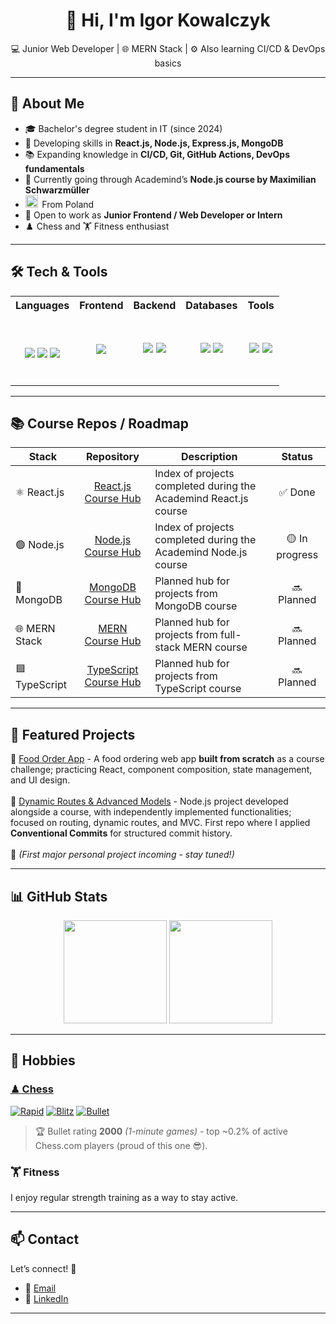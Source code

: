<div align="center">

# 👋 Hi, I'm Igor Kowalczyk

💻 Junior Web Developer | 🌐 MERN Stack | ⚙️ Also learning CI/CD & DevOps basics

</div>

---

## 🚀 About Me

- 🎓 Bachelor's degree student in IT (since 2024)
- 🌱 Developing skills in **React.js, Node.js, Express.js, MongoDB**
- 📚 Expanding knowledge in **CI/CD, Git, GitHub Actions, DevOps fundamentals**
- 🎯 Currently going through Academind’s **Node.js course by Maximilian Schwarzmüller**
- <img src="https://flagcdn.com/w20/pl.png" alt="Poland flag" width="20" />&thinsp;&nbsp;From Poland 
- 🤝 Open to work as **Junior Frontend / Web Developer or Intern**
- ♟️ Chess and 🏋️ Fitness enthusiast

---

## 🛠️ Tech & Tools  
  
<table width="100%">
  <tr>
    <th align="center">Languages</th>
    <th align="center">Frontend</th>
    <th align="center">Backend</th>
    <th align="center">Databases</th>
    <th align="center">Tools</th>
  </tr>
  <tr>
    <td align="center">
      <!-- I had some alignment issues (Badges are misaligned in table cells and there was no clear HTML-way of fixing it (GitHub sanitizes HTML), check: -->
      <!-- https://stackoverflow.com/questions/44172954/is-it-possible-to-have-a-table-in-the-center-in-a-github-gist-markdown#:~:text=The%20HTML%20is%20sanitized -->
      <!-- _ -->
      <!-- But I somehow got it working :) - adding a <p> tag witn a <span>&nbsp;</span> inside of it, and the same <span> at the end of the <td> -->
        <p>
          <span>&nbsp;</span>
        </p>
      <p align="center">
        <img src="https://img.shields.io/badge/JavaScript-ES6+-f7df1e?logo=javascript&logoColor=black">
        <img src="https://img.shields.io/badge/HTML5-e34f26?logo=html5&logoColor=white">
        <img src="https://img.shields.io/badge/CSS3-1572b6?logo=css3&logoColor=white">
      </p>
      <span>&nbsp;</span>
    </td>
    <td align="center">
      <img src="https://img.shields.io/badge/React-20232a?logo=react&logoColor=61dafb">
    </td>
    <td align="center">
      <img src="https://img.shields.io/badge/Node.js-43853d?logo=node.js&logoColor=white">
      <img src="https://img.shields.io/badge/Express.js-000000?logo=express&logoColor=white">
    </td>
    <td align="center">
      <img src="https://img.shields.io/badge/MongoDB-47a248?logo=mongodb&logoColor=white">
      <img src="https://img.shields.io/badge/MySQL-005c84?logo=mysql&logoColor=white">
    </td>
    <td align="center">
      <img src="https://img.shields.io/badge/Git-F05032?logo=git&logoColor=white">
      <img src="https://img.shields.io/badge/GitHub-181717?logo=github&logoColor=white">
    </td>
  </tr>
</table>

---

## 📚 Course Repos / Roadmap

| Stack        | Repository | Description | Status |
|--------------|:------------:|-------------|:------------:|
| ⚛️ React.js | [React.js Course Hub](https://github.com/WodaMineralna/react-course-hub) | Index of projects completed during the Academind React.js course | ✅ Done |
| 🟢 Node.js   | [Node.js Course Hub](https://github.com/WodaMineralna/node-course-hub) | Index of projects completed during the Academind Node.js course | 🟡 In progress |
| 🍃 MongoDB   | [MongoDB Course Hub](https://github.com/WodaMineralna/mongodb-course-hub) | Planned hub for projects from MongoDB course | 🔜 Planned |
| 🌐 MERN Stack | [MERN Course Hub](https://github.com/WodaMineralna/mern-course-hub) | Planned hub for projects from full-stack MERN course | 🔜 Planned |
| 🟦 TypeScript | [TypeScript Course Hub](https://github.com/WodaMineralna/typescript-course-hub) | Planned hub for projects from TypeScript course | 🔜 Planned |

---

## 📂 Featured Projects

🔹 [Food Order App](https://github.com/WodaMineralna/S19-Practice-Project-Building-a-Food-Order-App) - A food ordering web app **built from scratch** as a course challenge; practicing React, component composition, state management, and UI design.  
<br>
🔹 [Dynamic Routes & Advanced Models](https://github.com/WodaMineralna/S09-Dynamic-Routes-and-Advanced-Models) - Node.js project developed alongside a course, with independently implemented functionalities; focused on routing, dynamic routes, and MVC. First repo where I applied **Conventional Commits** for structured commit history.  
<br>
🔹 _(First major personal project incoming - stay tuned!)_

---

## 📊 GitHub Stats

<p align="center">
  <img src="https://github-readme-stats.vercel.app/api?username=WodaMineralna&show_icons=true&theme=tokyonight" height="165"/>
  <img src="https://github-readme-stats.vercel.app/api/top-langs/?username=WodaMineralna&layout=compact&theme=tokyonight" height="165"/>
</p>

---

## 🎯 Hobbies

### [♟ Chess](https://www.chess.com/member/ounounouno)

[![Rapid](https://img.shields.io/badge/dynamic/json?url=https%3A%2F%2Fapi.chess.com%2Fpub%2Fplayer%2Founounouno%2Fstats&query=%24.chess_rapid.last.rating&label=Rapid&suffix=%20ELO&logo=chessdotcom&logoColor=white&color=brightgreen)](https://www.chess.com/member/ounounouno)
[![Blitz](https://img.shields.io/badge/dynamic/json?url=https%3A%2F%2Fapi.chess.com%2Fpub%2Fplayer%2Founounouno%2Fstats&query=%24.chess_blitz.last.rating&label=Blitz&suffix=%20ELO&logo=chessdotcom&logoColor=white&color=blue)](https://www.chess.com/member/ounounouno)
[![Bullet](https://img.shields.io/badge/dynamic/json?url=https%3A%2F%2Fapi.chess.com%2Fpub%2Fplayer%2Founounouno%2Fstats&query=%24.chess_bullet.last.rating&label=Bullet&suffix=%20ELO&logo=chessdotcom&logoColor=white&color=blueviolet)](https://www.chess.com/member/ounounouno)

> 🏆 Bullet rating **2000** _(1-minute games)_ - top ~0.2% of active Chess.com players (proud of this one 😎).

### 🏋️ Fitness  
I enjoy regular strength training as a way to stay active.

---

## 📫 Contact
Let’s connect! 🚀
- 📧 [Email](mailto:contact.kowalczyki@gmail.com)
- 💼 [LinkedIn](https://linkedin.com/in/igorkowalczykdev)

---
